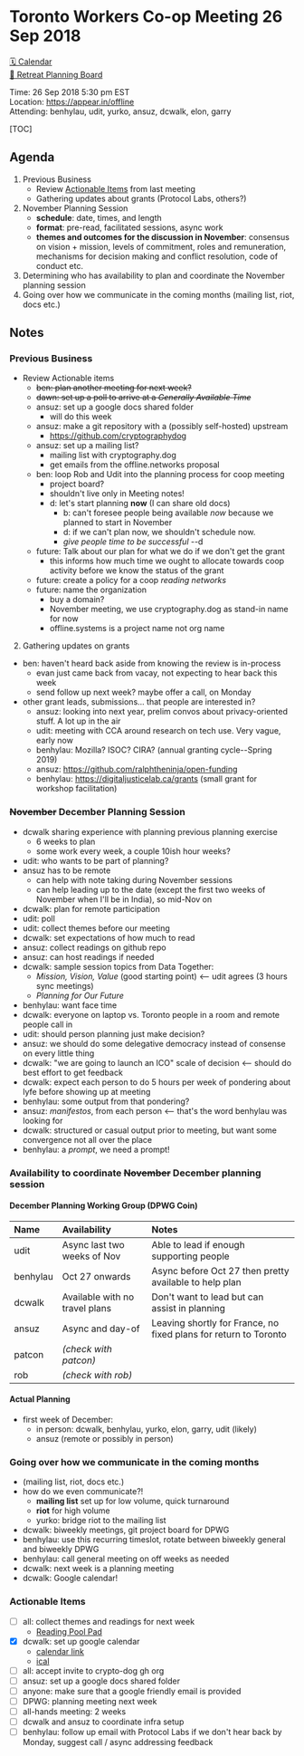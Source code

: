 Toronto Workers Co-op Meeting 26 Sep 2018
=========================================

[🗓 Calendar](https://calendar.google.com/calendar/embed?src=s2224p8sptnujs736vplf9anjo%40group.calendar.google.com&ctz=America%2FToronto)  
[📑 Retreat Planning Board](https://github.com/cryptographydog/december-meetup/projects/1)  

Time: 26 Sep 2018 5:30 pm EST  
Location: https://appear.in/offline  
Attending: benhylau, udit, yurko, ansuz, dcwalk, elon, garry  

[TOC]

## Agenda    

1. Previous Business
    - Review [Actionable Items](https://hackmd.io/y-YGwqvSTt6Of1Ue-QugBg?both#Actionable-items) from last meeting
    - Gathering updates about grants (Protocol Labs, others?)
1. November Planning Session
    - **schedule**: date, times, and length
    - **format**: pre-read, facilitated sessions, async work
    - **themes and outcomes for the discussion in November**: consensus on vision + mission, levels of commitment, roles and remuneration, mechanisms for decision making and conflict resolution, code of conduct etc.
1. Determining who has availability to plan and coordinate the November planning session
1. Going over how we communicate in the coming months (mailing list, riot, docs etc.)

## Notes

### Previous Business

- Review Actionable items 
    * ~~ben: plan another meeting for next week?~~
    * ~~dawn: set up a poll to arrive at a _Generally Available Time_~~
    * ansuz: set up a google docs shared folder
      * will do this week
    * ansuz: make a git repository with a (possibly self-hosted) upstream
      * https://github.com/cryptographydog
    * ansuz: set up a mailing list?
      * mailing list with cryptography.dog
      * get emails from the offline.networks proposal
    * ben: loop Rob and Udit into the planning process for coop meeting
      * project board?
      * shouldn't live only in Meeting notes!
      * d: let's start planning **now** (I can share old docs)
        * b: can't foresee people being available _now_ because we planned to start in November
        * d: if we can't plan now, we shouldn't schedule now.
        * _give people time to be successful_ --d
    * future: Talk about our plan for what we do if we don't get the grant
      * this informs how much time we ought to allocate towards coop activity before we know the status of the grant
    * future: create a policy for a coop _reading networks_
    * future: name the organization
      * buy a domain?
      * November meeting, we use cryptography.dog as stand-in name for now
      * offline.systems is a project name not org name

2. Gathering updates on grants

- ben: haven't heard back aside from knowing the review is in-process
    - evan just came back from vacay, not expecting to hear back this week
    - send follow up next week? maybe offer a call, on Monday
- other grant leads, submissions... that people are interested in?
    - ansuz: looking into next year, prelim convos about privacy-oriented stuff. A lot up in the air
    - udit: meeting with CCA around research on tech use. Very vague, early now
    - benhylau: Mozilla? ISOC? CIRA? (annual granting cycle--Spring 2019)
    - ansuz: https://github.com/ralphtheninja/open-funding
    - benhylau: https://digitaljusticelab.ca/grants (small grant for workshop facilitation)

### ~~November~~ December Planning Session

- dcwalk sharing experience with planning previous planning exercise
    - 6 weeks to plan
    - some work every week, a couple 10ish hour weeks?
- udit: who wants to be part of planning?
- ansuz has to be remote
    - can help with note taking during November sessions
    - can help leading up to the date (except the first two weeks of November when I'll be in India), so mid-Nov on
- dcwalk: plan for remote participation
- udit: poll
- udit: collect themes before our meeting 
- dcwalk: set expectations of how much to read
- ansuz: collect readings on github repo
- ansuz: can host readings if needed
- dcwalk: sample session topics from Data Together:
    - _Mission, Vision, Value_ (good starting point) <-- udit agrees (3 hours sync meetings)
    - _Planning for Our Future_
- benhylau: want face time
- dcwalk: everyone on laptop vs. Toronto people in a room and remote people call in
- udit: should person planning just make decision?
- ansuz: we should do some delegative democracy instead of consense on every little thing
- dcwalk: "we are going to launch an ICO" scale of decision <-- should do best effort to get feedback
- dcwalk: expect each person to do 5 hours per week of pondering about lyfe before showing up at meeting
- benhylau: some output from that pondering?
- ansuz: _manifestos_, from each person <-- that's the word benhylau was looking for
- dcwalk: structured or casual output prior to meeting, but want some convergence not all over the place
- benhylau: a _prompt_, we need a prompt!

### Availability to coordinate ~~November~~ December planning session

#### December Planning Working Group (DPWG Coin)

|Name|Availability|Notes|
|:--|:--|:--|
|udit|Async last two weeks of Nov|Able to lead if enough supporting people|
|benhylau|Oct 27 onwards|Async before Oct 27 then pretty available to help plan|
|dcwalk|Available with no travel plans|Don't want to lead but can assist in planning|
|ansuz|Async and day-of|Leaving shortly for France, no fixed plans for return to Toronto|
|patcon|_(check with patcon)_||
|rob|_(check with rob)_||

#### Actual Planning

- first week of December:
    - in person: dcwalk, benhylau, yurko, elon, garry, udit (likely)
    - ansuz (remote or possibly in person)

### Going over how we communicate in the coming months 

- (mailing list, riot, docs etc.)
- how do we even communicate?!
    - **mailing list** set up for low volume, quick turnaround
    - **riot** for high volume
    - yurko: bridge riot to the mailing list
- dcwalk: biweekly meetings, git project board for DPWG
- benhylau: use this recurring timeslot, rotate between biweekly general and biweekly DPWG
- benhylau: call general meeting on off weeks as needed
- dcwalk: next week is a planning meeting
- dcwalk: Google calendar!

### Actionable Items

- [ ] all: collect themes and readings for next week
    - [Reading Pool Pad](https://hackmd.io/_vUINRdvR1qlry3B5aNXqw)
- [x] dcwalk: set up google calendar
    - [calendar link](https://calendar.google.com/calendar/embed?src=s2224p8sptnujs736vplf9anjo%40group.calendar.google.com&ctz=America%2FToronto)
    - [ical](https://calendar.google.com/calendar/ical/s2224p8sptnujs736vplf9anjo%40group.calendar.google.com/public/basic.ics)
- [ ]  all: accept invite to crypto-dog gh org
- [ ]  ansuz: set up a google docs shared folder
- [ ]  anyone: make sure that a google friendly email is provided
- [ ]  DPWG: planning meeting next week
- [ ]  all-hands meeting: 2 weeks
- [ ]  dcwalk and ansuz to coordinate infra setup
- [ ]  benhylau: follow up email with Protocol Labs if we don't hear back by Monday, suggest call / async addressing feedback
